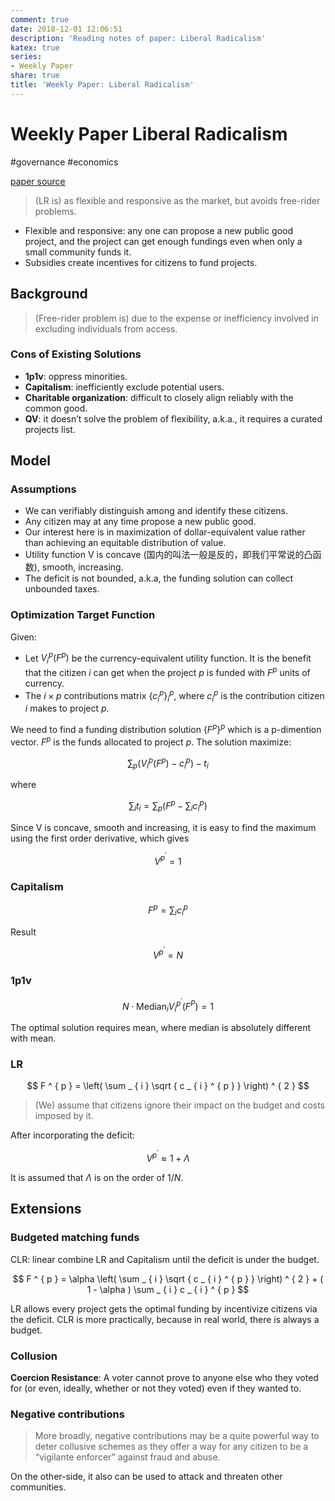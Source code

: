 ```yaml
---
comment: true
date: 2018-12-01 12:06:51
description: 'Reading notes of paper: Liberal Radicalism'
katex: true
series:
- Weekly Paper
share: true
title: 'Weekly Paper: Liberal Radicalism'
---
```


# Weekly Paper Liberal Radicalism

#governance #economics

[paper source](https://papers.ssrn.com/sol3/papers.cfm?abstract_id=3243656)

> (LR is) as flexible and responsive as the market, but avoids free-rider problems.

- Flexible and responsive: any one can propose a new public good project, and the project can get enough fundings even when only a small community funds it.
- Subsidies create incentives for citizens to fund projects.

<!--more-->

## Background

> (Free-rider problem is) due to the expense or inefficiency involved in excluding individuals from access.

### Cons of Existing Solutions

- **1p1v**: oppress minorities.
- **Capitalism**: inefficiently exclude potential users.
- **Charitable organization**: difficult to closely align reliably with the common good.
- **QV**: it doesn’t solve the problem of flexibility, a.k.a., it requires a curated projects list.

## Model
### Assumptions

- We can verifiably distinguish among and identify these citizens.
- Any citizen may at any time propose a new public good.
- Our interest here is in maximization of dollar-equivalent value rather than achieving an equitable distribution of value.
- Utility function V is concave (国内的叫法一般是反的，即我们平常说的凸函数), smooth, increasing.
- The deficit is not bounded, a.k.a, the funding solution can collect unbounded taxes.

<!--more-->

### Optimization Target Function

Given:

- Let $V_i^p(F^p)$ be the currency-equivalent utility function. It is the benefit that the citizen $i$ can get when the project $p$ is funded with $F^p$ units of currency.
- The $i \times p$ contributions matrix $\left\{c_i^p\right\}_i^p$, where $c_i^p$ is the contribution citizen $i$ makes to project $p$.

We need to find a funding distribution solution $\left\{F^p\right\}^p$ which is a p-dimention vector. $F^p$ is the funds allocated to project $p$. The solution maximize:

$$
    \sum _ { p } \left(V _ { i } ^ { p } \left( F ^ { p } \right) - c _ { i } ^ { p }\right)  - t _ { i }
$$

where

$$
    \sum _ { i } t _ { i } = \sum _ { p } \left( F ^ { p } - \sum _ { i } c _ { i } ^ { p } \right)
$$

Since V is concave, smooth and increasing, it is easy to find the maximum using the first order derivative, which gives

$$
    V ^ { p ^ { \prime } } = 1
$$

### Capitalism

$$
    F ^ { p } = \sum _ { i } c _ { i } ^ { p }
$$

Result

$$
    V ^ { p ^ { \prime } } = N
$$

### 1p1v

$$
    N \cdot \operatorname{Median}_{i} V_{i} ^ { p ^ { \prime } } \left( F ^ { P } \right) = 1
$$

The optimal solution requires mean, where median is absolutely different with mean.

### LR

$$
    F ^ { p } = \left( \sum _ { i } \sqrt { c _ { i } ^ { p } } \right) ^ { 2 }
$$

> (We) assume that citizens ignore their impact on the budget and costs imposed by it.  

After incorporating the deficit:

$$ V ^ { p ^ { \prime } } \approx 1 + \Lambda $$

It is assumed that $\Lambda$ is on the order of $1/N$.

## Extensions

### Budgeted matching funds

CLR: linear combine LR and Capitalism until the deficit is under the budget.

$$ F ^ { p } = \alpha \left( \sum _ { i } \sqrt { c _ { i } ^ { p } } \right) ^ { 2 } + ( 1 - \alpha ) \sum _ { i } c _ { i } ^ { p } $$

LR allows every project gets the optimal funding by incentivize citizens via the deficit. CLR is more practically, because in real world, there is always a budget.

### Collusion

**Coercion Resistance**: A voter cannot prove to anyone else who they voted for (or even, ideally, whether or not they voted) even if they wanted to.

### Negative contributions

> More broadly, negative contributions may be a quite powerful way to deter collusive schemes as they offer a way for any citizen to be a “vigilante enforcer” against fraud and abuse.  

On the other-side, it also can be used to attack and threaten other communities.
